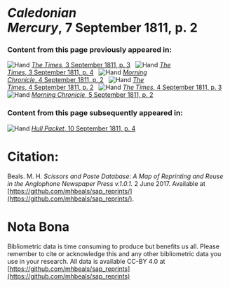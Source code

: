 # *Caledonian Mercury*, 7 September 1811, p. 2  
  
### Content from this page previously appeared in:  
![Hand](http://scissorsandpaste.net/wp-content/uploads/2017/06/smallhandpointer.png) [*The Times*, 3 September 1811, p. 3](https://mhbeals.github.io/sap_html/The-Times/The-Times-3-September-1811-p-3)  
![Hand](http://scissorsandpaste.net/wp-content/uploads/2017/06/smallhandpointer.png) [*The Times*, 3 September 1811, p. 4](https://mhbeals.github.io/sap_html/The-Times/The-Times-3-September-1811-p-4)  
![Hand](http://scissorsandpaste.net/wp-content/uploads/2017/06/smallhandpointer.png) [*Morning Chronicle*, 4 September 1811, p. 2](https://mhbeals.github.io/sap_html/Morning-Chronicle/Morning-Chronicle-4-September-1811-p-2)  
![Hand](http://scissorsandpaste.net/wp-content/uploads/2017/06/smallhandpointer.png) [*The Times*, 4 September 1811, p. 2](https://mhbeals.github.io/sap_html/The-Times/The-Times-4-September-1811-p-2)  
![Hand](http://scissorsandpaste.net/wp-content/uploads/2017/06/smallhandpointer.png) [*The Times*, 4 September 1811, p. 3](https://mhbeals.github.io/sap_html/The-Times/The-Times-4-September-1811-p-3)  
![Hand](http://scissorsandpaste.net/wp-content/uploads/2017/06/smallhandpointer.png) [*Morning Chronicle*, 5 September 1811, p. 2](https://mhbeals.github.io/sap_html/Morning-Chronicle/Morning-Chronicle-5-September-1811-p-2)  
  
### Content from this page subsequently appeared in:  
![Hand](http://scissorsandpaste.net/wp-content/uploads/2017/06/smallhandpointer.png) [*Hull Packet*, 10 September 1811, p. 4](https://mhbeals.github.io/sap_html/Hull-Packet/Hull-Packet-10-September-1811-p-4)  


# Citation: 

Beals. M. H. *Scissors and Paste Database: A Map of Reprinting and Reuse in the Anglophone Newspaper Press v.1.0.1.* 2 June 2017. Available at [https://github.com/mhbeals/sap_reprints/](https://github.com/mhbeals/sap_reprints/). 

# Nota Bona

Bibliometric data is time consuming to produce but benefits us all. Please remember to cite or acknowledge this and any other bibliometric data you use in your research. All data is available CC-BY 4.0 at [https://github.com/mhbeals/sap_reprints](https://github.com/mhbeals/sap_reprints)